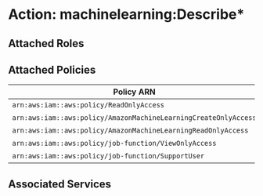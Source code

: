 # Action: machinelearning:Describe*

## Attached Roles

## Attached Policies

| Policy ARN | Policy Name |
|------------|-------------|
| `arn:aws:iam::aws:policy/ReadOnlyAccess` | [ReadOnlyAccess](../policies.md#readonlyaccess) |
| `arn:aws:iam::aws:policy/AmazonMachineLearningCreateOnlyAccess` | [AmazonMachineLearningCreateOnlyAccess](../policies.md#amazonmachinelearningcreateonlyaccess) |
| `arn:aws:iam::aws:policy/AmazonMachineLearningReadOnlyAccess` | [AmazonMachineLearningReadOnlyAccess](../policies.md#amazonmachinelearningreadonlyaccess) |
| `arn:aws:iam::aws:policy/job-function/ViewOnlyAccess` | [ViewOnlyAccess](../policies.md#viewonlyaccess) |
| `arn:aws:iam::aws:policy/job-function/SupportUser` | [SupportUser](../policies.md#supportuser) |

## Associated Services

